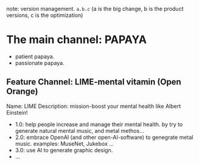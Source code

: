note: version management. `a.b.c` (a is the big change, b is the product versions, c is the optimization)

# The main channel: PAPAYA

- patient papaya.
- passionate papaya.

## Feature Channel: LIME-mental vitamin (Open Orange)

Name: LIME
Description: mission-boost your mental health like Albert Einstein!

- 1.0: help people increase and manage their mental health. by try to generate natural mental music, and metal methos...
- 2.0: embrace OpenAI (and other open-AI-software) to genegrate metal music. examples: MuseNet, Jukebox ...
- 3.0: use AI to generate graphic design.
- ...

